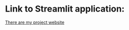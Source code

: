 # Link to Streamlit application:


[There are my project website](https://nnmasterapp-tcw6ciqtq6ywm6mzcphng9.streamlit.app/)
